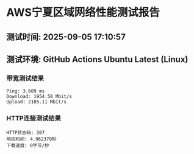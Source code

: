 # AWS宁夏区域网络性能测试报告
## 测试时间: 2025-09-05 17:10:57
## 测试环境: GitHub Actions Ubuntu Latest (Linux)

### 带宽测试结果
```
Ping: 3.609 ms
Download: 1954.50 Mbit/s
Upload: 2105.11 Mbit/s
```

### HTTP连接测试结果
```
HTTP状态码: 307
响应时间: 4.962370秒
下载速度: 0字节/秒
```


